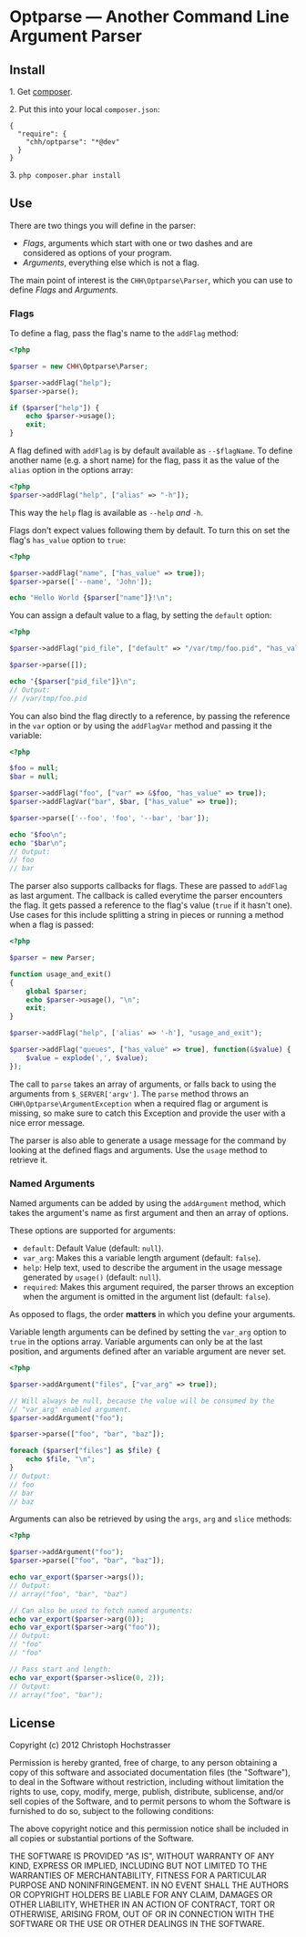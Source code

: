 # Optparse — Another Command Line Argument Parser

## Install

1\. Get [composer](http://getcomposer.org).

2\. Put this into your local `composer.json`:
```
{
  "require": {
    "chh/optparse": "*@dev"
  }
}
```

3\. `php composer.phar install`

## Use

There are two things you will define in the parser:

 - _Flags_, arguments which start with one or two dashes and are
   considered as options of your program.
 - _Arguments_, everything else which is not a flag.

The main point of interest is the `CHH\Optparse\Parser`, which you can
use to define _Flags_ and _Arguments_.

### Flags

To define a flag, pass the flag's name to the `addFlag` method:

```php
<?php

$parser = new CHH\Optparse\Parser;

$parser->addFlag("help");
$parser->parse();

if ($parser["help"]) {
    echo $parser->usage();
    exit;
}
```

A flag defined with `addFlag` is by default available as `--$flagName`.
To define another name (e.g. a short name) for the flag, pass it as the
value of the `alias` option in the options array:

```php
<?php
$parser->addFlag("help", ["alias" => "-h"]);
```

This way the `help` flag is available as `--help` _and_ `-h`.

Flags don't expect values following them by default. To turn this on set the flag's `has_value` option
to `true`:

```php
<?php

$parser->addFlag("name", ["has_value" => true]);
$parser->parse(['--name', 'John']);

echo "Hello World {$parser["name"]}!\n";
```

You can assign a default value to a flag, by setting the `default` option:

```php
<?php

$parser->addFlag("pid_file", ["default" => "/var/tmp/foo.pid", "has_value" => true]);

$parser->parse([]);

echo "{$parser["pid_file"]}\n";
// Output:
// /var/tmp/foo.pid
```

You can also bind the flag directly to a reference, by passing the reference in the `var` option
or by using the `addFlagVar` method and passing it the variable:

```php
<?php

$foo = null;
$bar = null;

$parser->addFlag("foo", ["var" => &$foo, "has_value" => true]);
$parser->addFlagVar("bar", $bar, ["has_value" => true]);

$parser->parse(['--foo', 'foo', '--bar', 'bar']);

echo "$foo\n";
echo "$bar\n";
// Output:
// foo
// bar
```

The parser also supports callbacks for flags. These are passed to
`addFlag` as last argument. The callback is called everytime the parser
encounters the flag. It gets passed a reference to the flag's value (`true` if it
hasn't one). Use cases for this include splitting a string in pieces or
running a method when a flag is passed:

```php
<?php

$parser = new Parser;

function usage_and_exit()
{
    global $parser;
    echo $parser->usage(), "\n";
    exit;
}

$parser->addFlag("help", ['alias' => '-h'], "usage_and_exit");

$parser->addFlag("queues", ["has_value" => true], function(&$value) {
    $value = explode(',', $value);
});
```

The call to `parse` takes an array of arguments, or falls back to using
the arguments from `$_SERVER['argv']`. The `parse` method throws an
`CHH\Optparse\ArgumentException` when a required flag or argument is missing, so make
sure to catch this Exception and provide the user with a nice error
message.

The parser is also able to generate a usage message for the command by
looking at the defined flags and arguments. Use the `usage` method to
retrieve it.

### Named Arguments

Named arguments can be added by using the `addArgument` method, which
takes the argument's name as first argument and then an array of
options.

These options are supported for arguments:

 - `default`: Default Value (default: `null`).
 - `var_arg`: Makes this a variable length argument (default: `false`).
 - `help`: Help text, used to describe the argument in the usage message generated by `usage()` (default: `null`).
 - `required`: Makes this argument required, the parser throws an exception when the
   argument is omitted in the argument list (default: `false`).

As opposed to flags, the order **matters** in which you define your
arguments.

Variable length arguments can be defined by setting the `var_arg` option
to `true` in the options array. Variable arguments can only be at the
last position, and arguments defined after an variable argument are
never set.

```php
<?php

$parser->addArgument("files", ["var_arg" => true]);

// Will always be null, because the value will be consumed by the
// "var_arg" enabled argument.
$parser->addArgument("foo");

$parser->parse(["foo", "bar", "baz"]);

foreach ($parser["files"] as $file) {
    echo $file, "\n";
}
// Output:
// foo
// bar
// baz
```

Arguments can also be retrieved by using the `args`, `arg` and `slice` methods:

```php
<?php

$parser->addArgument("foo");
$parser->parse(["foo", "bar", "baz"]);

echo var_export($parser->args());
// Output:
// array("foo", "bar", "baz")

// Can also be used to fetch named arguments:
echo var_export($parser->arg(0));
echo var_export($parser->arg("foo"));
// Output:
// "foo"
// "foo"

// Pass start and length:
echo var_export($parser->slice(0, 2));
// Output:
// array("foo", "bar");
```

## License

Copyright (c) 2012 Christoph Hochstrasser

Permission is hereby granted, free of charge, to any person obtaining a copy of this software and associated documentation files (the "Software"), to deal in the Software without restriction, including without limitation the rights to use, copy, modify, merge, publish, distribute, sublicense, and/or sell copies of the Software, and to permit persons to whom the Software is furnished to do so, subject to the following conditions:

The above copyright notice and this permission notice shall be included in all copies or substantial portions of the Software.

THE SOFTWARE IS PROVIDED "AS IS", WITHOUT WARRANTY OF ANY KIND, EXPRESS OR IMPLIED, INCLUDING BUT NOT LIMITED TO THE WARRANTIES OF MERCHANTABILITY, FITNESS FOR A PARTICULAR PURPOSE AND NONINFRINGEMENT. IN NO EVENT SHALL THE AUTHORS OR COPYRIGHT HOLDERS BE LIABLE FOR ANY CLAIM, DAMAGES OR OTHER LIABILITY, WHETHER IN AN ACTION OF CONTRACT, TORT OR OTHERWISE, ARISING FROM, OUT OF OR IN CONNECTION WITH THE SOFTWARE OR THE USE OR OTHER DEALINGS IN THE SOFTWARE.